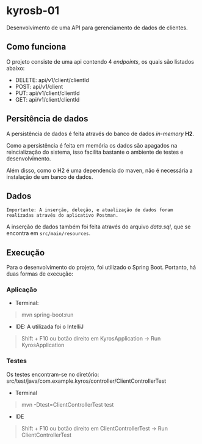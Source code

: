 # kyrosb-01
Desenvolvimento de uma API para gerenciamento de dados de clientes.

## Como funciona

O projeto consiste de uma api contendo 4 *endpoints*, os quais são listados abaixo: 
* DELETE: api/v1/client/clientId
* POST: api/v1/client
* PUT: api/v1/client/clientId
* GET: api/v1/client/clientId

## Persitência de dados

A persistência de dados é feita através do banco de dados *in-memory* **H2**.

Como a persistência é feita em memória os dados são apagados na reincialização do sistema, isso facilita bastante o ambiente de testes e desenvolvimento. 

Além disso, como o H2 é uma dependencia do maven, não é necessária a instalação de um banco de dados.

## Dados

`Importante: A inserção, deleção, e atualização de dados foram realizadas através do aplicativo Postman.`

A inserção de dados também foi feita através do arquivo *data.sql*, que se encontra em `src/main/resources`.

## Execução

Para o desenvolvimento do projeto, foi utilizado o Spring Boot. Portanto, há duas formas de execução: 

### Aplicação
- Terminal:
 > mvn spring-boot:run
 - IDE: A utilizada foi o IntelliJ
 > Shift + F10 ou botão direito em KyrosApplication -> Run KyrosApplication

### Testes
Os testes encontram-se no diretório: src/test/java/com.example.kyros/controller/ClientControllerTest

- Terminal
> mvn -Dtest=ClientControllerTest test
- IDE
> Shift + F10 ou botão direito em ClientControllerTest -> Run ClientControllerTest
